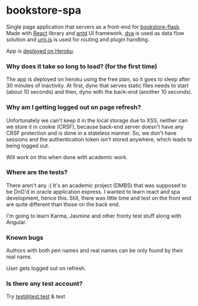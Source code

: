 # bookstore-spa
Single page application that servers as a front-end for [bookstore-flask][1].
Made with [React][2] library and [antd][5] UI framework. [dva][3] is used as data flow solution and [umi.js][4] is used for routing and plugin handling. 

App is [deployed on Heroku][6].

[1]: https://github.com/adrianmisko/bookstore-flask
[2]: https://reactjs.org/
[3]: https://github.com/dvajs/dva
[4]: https://umijs.org/
[5]: https://ant.design/
[6]: https://bookstore-spa.herokuapp.com/


### Why does it take so long to load? (for the first time)
The app is deployed on heroku using the free plan, so it goes to sleep after 30 minutes of inactivity. At first, dyno that serves static files needs to start (about 10 seconds) and then, dyno with the back-end (another 10 seconds).
### Why am I getting logged out on page refresh?
Unfortunately we can't keep it in the local storage due to XSS, neither can we store it in cookie (CRSF), because back-end server doesn't have any CRSF protection and is done in a stateless manner. So, we don't have sessions and the authentication token isn't stored anywhere, which leads to being logged out.

Will work on this when done with academic work.
### Where are the tests?
There aren't any :( It's an academic project (DMBS) that was supposed to be DnD'd in oracle application express. I wanted to learn react and spa development, hence this. Still, there was little time and test on the front end are quite different than those on the back end.

I'm going to learn Karma, Jasmine and other fronty test stuff along with Angular.
### Known bugs
Authors with both pen names and real names can be only found by their real name.

User gets logged out on refresh.
### Is there any test account?
Try test@test.test & test
